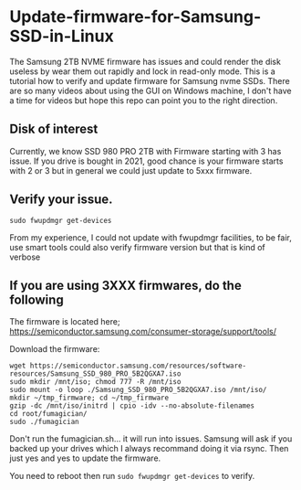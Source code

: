 # Update-firmware-for-Samsung-SSD-in-Linux
The Samsung 2TB NVME firmware has issues and could render the disk useless by wear them out rapidly and lock in read-only mode. This is a tutorial how to verify and update firmware for Samsung nvme SSDs. There are so many videos about using the GUI on Windows machine, I don't have a time for videos but hope this repo can point you to the right direction.

## Disk of interest
Currently, we know SSD 980 PRO 2TB with Firmware starting with 3 has issue. If you drive is bought in 2021, good chance is your firmware starts with 2 or 3 but in general we could just update to 5xxx firmware.

## Verify your issue.
`sudo fwupdmgr get-devices`

From my experience, I could not update with fwupdmgr facilities, to be fair, use smart tools could also verify firmware version but that is kind of verbose

## If you are using 3XXX firmwares, do the following
The firmware is located here; https://semiconductor.samsung.com/consumer-storage/support/tools/

Download the firmware:
```
wget https://semiconductor.samsung.com/resources/software-resources/Samsung_SSD_980_PRO_5B2QGXA7.iso
sudo mkdir /mnt/iso; chmod 777 -R /mnt/iso
sudo mount -o loop ./Samsung_SSD_980_PRO_5B2QGXA7.iso /mnt/iso/
mkdir ~/tmp_firmware; cd ~/tmp_firmware
gzip -dc /mnt/iso/initrd | cpio -idv --no-absolute-filenames
cd root/fumagician/
sudo ./fumagician
```

Don't run the fumagician.sh... it will run into issues.
Samsung will ask if you backed up your drives which I always recommand doing it via rsync.
Then just yes and yes to update the firmware.

You need to reboot then run `sudo fwupdmgr get-devices` to verify.
